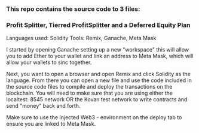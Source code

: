### This repo contains the source code to 3 files: 
### Profit Splitter, Tierred ProfitSplitter and a Deferred Equity Plan 

Languages used: Solidity
Tools: Remix, Ganache, Meta Mask 

I started by opening Ganache setting up a new "workspace" this will allow you to add Ether to your wallet and link an address to Meta Mask, which will allow your wallets to sinc together.

Next, you want to open a browser and open Remix and click Solidity as the language. From there you can open a new file and use the code included in the source code files to compile and deploy the transactions on the blockchain. You will need to make sure that you are using either the localtest: 8545 network OR the Kovan test network to write contracts and send "money" back and forth. 

Make sure to use the Injected Web3 - environment on the deploy tab to ensure you are linked to Meta Mask. 


